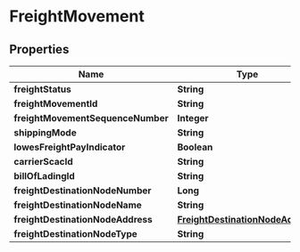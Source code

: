 # FreightMovement

## Properties
Name | Type | Description | Notes
------------ | ------------- | ------------- | -------------
**freightStatus** | **String** |  |  [optional]
**freightMovementId** | **String** |  |  [optional]
**freightMovementSequenceNumber** | **Integer** |  |  [optional]
**shippingMode** | **String** |  |  [optional]
**lowesFreightPayIndicator** | **Boolean** |  |  [optional]
**carrierScacId** | **String** |  |  [optional]
**billOfLadingId** | **String** |  |  [optional]
**freightDestinationNodeNumber** | **Long** |  |  [optional]
**freightDestinationNodeName** | **String** |  |  [optional]
**freightDestinationNodeAddress** | [**FreightDestinationNodeAddress**](FreightDestinationNodeAddress.md) |  |  [optional]
**freightDestinationNodeType** | **String** |  |  [optional]

